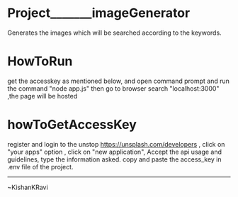 # Project_______imageGenerator
Generates the images which will be searched according to the keywords.





# HowToRun
get the accesskey as mentioned below,
and open command prompt and run the command "node app.js" 
then go to browser search "localhost:3000" ,the page will be hosted




# howToGetAccessKey
register and login to the unstop https://unsplash.com/developers  ,
click on "your apps" option ,
click on "new application",
Accept the api usage and guidelines, 
type the information asked.
copy and paste the access_key in .env file of the project.





___________________________________________
~KishanKRavi
